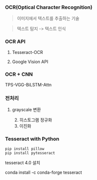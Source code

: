 ### OCR(Optical Character Recognition)

> 이미지에서 텍스트를 추출하는 기술

> 텍스트 탐지 -> 텍스트 인식

### OCR API

1. Tesseract-OCR

   

2. Google Vision API



### OCR + CNN

TPS-VGG-BiLSTM-Attn



### 전처리

1. grayscale 변환

   	2. 히스토그램 정규화
   	3. 이진화



### Tesseract with Python

```
pip install pillow
pip install pytesseract
```

tesseract 4.0 설치

conda install -c conda-forge tesseract



